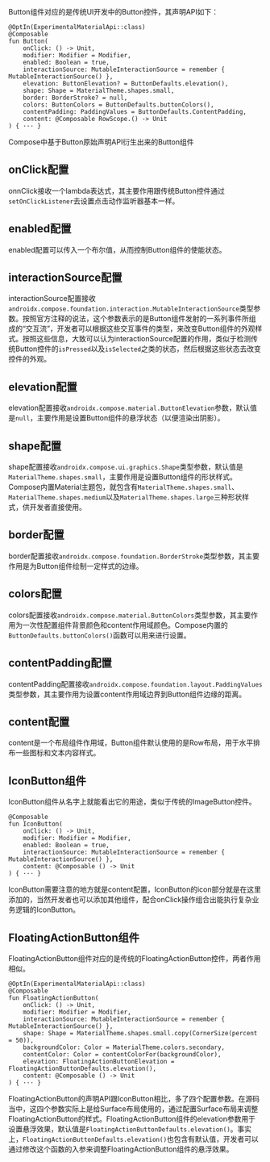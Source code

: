 Button组件对应的是传统UI开发中的Button控件，其声明API如下：

```
@OptIn(ExperimentalMaterialApi::class)
@Composable
fun Button(
    onClick: () -> Unit,
    modifier: Modifier = Modifier,
    enabled: Boolean = true,
    interactionSource: MutableInteractionSource = remember { MutableInteractionSource() },
    elevation: ButtonElevation? = ButtonDefaults.elevation(),
    shape: Shape = MaterialTheme.shapes.small,
    border: BorderStroke? = null,
    colors: ButtonColors = ButtonDefaults.buttonColors(),
    contentPadding: PaddingValues = ButtonDefaults.ContentPadding,
    content: @Composable RowScope.() -> Unit
) { ··· }
```

Compose中基于Button原始声明API衍生出来的Button组件

## onClick配置

onnClick接收一个lambda表达式，其主要作用跟传统Button控件通过`setOnClickListener`去设置点击动作监听器基本一样。

## enabled配置

enabled配置可以传入一个布尔值，从而控制Button组件的使能状态。

## interactionSource配置

interactionSource配置接收`androidx.compose.foundation.interaction.MutableInteractionSource`类型参数。按照官方注释的说法，这个参数表示的是Button组件发射的一系列事件所组成的“交互流”，开发者可以根据这些交互事件的类型，来改变Button组件的外观样式。按照这些信息，大致可以认为interactionSource配置的作用，类似于检测传统Button控件的`isPressed`以及`isSelected`之类的状态，然后根据这些状态去改变控件的外观。

## elevation配置

elevation配置接收`androidx.compose.material.ButtonElevation`参数，默认值是`null`，主要作用是设置Button组件的悬浮状态（以便渲染出阴影）。

## shape配置

shape配置接收`androidx.compose.ui.graphics.Shape`类型参数，默认值是`MaterialTheme.shapes.small`，主要作用是设置Button组件的形状样式。Compose内置Material主题包，就包含有`MaterialTheme.shapes.small`、`MaterialTheme.shapes.medium`以及`MaterialTheme.shapes.large`三种形状样式，供开发者直接使用。

## border配置

border配置接收`androidx.compose.foundation.BorderStroke`类型参数，其主要作用是为Button组件绘制一定样式的边缘。

## colors配置

colors配置接收`androidx.compose.material.ButtonColors`类型参数，其主要作用为一次性配置组件背景颜色和content作用域颜色。Compose内置的`ButtonDefaults.buttonColors()`函数可以用来进行设置。

## contentPadding配置

contentPadding配置接收`androidx.compose.foundation.layout.PaddingValues`类型参数，其主要作用为设置content作用域边界到Button组件边缘的距离。

## content配置

content是一个布局组件作用域，Button组件默认使用的是Row布局，用于水平排布一些图标和文本内容样式。

## IconButton组件

IconButton组件从名字上就能看出它的用途，类似于传统的ImageButton控件。

```
@Composable
fun IconButton(
    onClick: () -> Unit,
    modifier: Modifier = Modifier,
    enabled: Boolean = true,
    interactionSource: MutableInteractionSource = remember { MutableInteractionSource() },
    content: @Composable () -> Unit
) { ··· }
```

IconButton需要注意的地方就是content配置，IconButton的icon部分就是在这里添加的，当然开发者也可以添加其他组件，配合onClick操作组合出能执行复杂业务逻辑的IconButton。

## FloatingActionButton组件

FloatingActionButton组件对应的是传统的FloatingActionButton控件，两者作用相似。

```
@OptIn(ExperimentalMaterialApi::class)
@Composable
fun FloatingActionButton(
    onClick: () -> Unit,
    modifier: Modifier = Modifier,
    interactionSource: MutableInteractionSource = remember { MutableInteractionSource() },
    shape: Shape = MaterialTheme.shapes.small.copy(CornerSize(percent = 50)),
    backgroundColor: Color = MaterialTheme.colors.secondary,
    contentColor: Color = contentColorFor(backgroundColor),
    elevation: FloatingActionButtonElevation = FloatingActionButtonDefaults.elevation(),
    content: @Composable () -> Unit
) { ··· }
```

FloatingActionButton的声明API跟IconButton相比，多了四个配置参数。在源码当中，这四个参数实际上是给Surface布局使用的，通过配置Surface布局来调整FloatingActionButton的样式。FloatingActionButton组件的elevation参数用于设置悬浮效果，默认值是`FloatingActionButtonDefaults.elevation()`。事实上，`FloatingActionButtonDefaults.elevation()`也包含有默认值，开发者可以通过修改这个函数的入参来调整FloatingActionButton组件的悬浮效果。